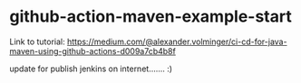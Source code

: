 # github-action-maven-example-start
Link to tutorial: https://medium.com/@alexander.volminger/ci-cd-for-java-maven-using-github-actions-d009a7cb4b8f



update for publish jenkins on internet.......
:)

